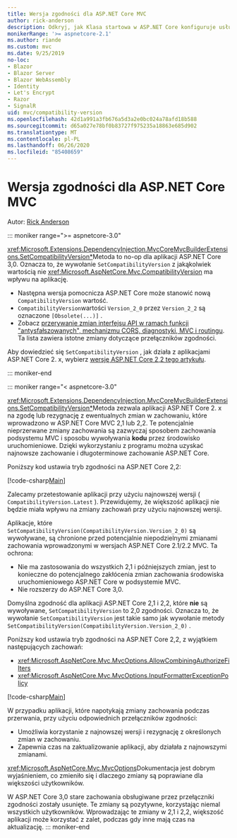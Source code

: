 ```yaml
---
title: Wersja zgodności dla ASP.NET Core MVC
author: rick-anderson
description: Odkryj, jak Klasa startowa w ASP.NET Core konfiguruje usługi i potok żądań aplikacji.
monikerRange: '>= aspnetcore-2.1'
ms.author: riande
ms.custom: mvc
ms.date: 9/25/2019
no-loc:
- Blazor
- Blazor Server
- Blazor WebAssembly
- Identity
- Let's Encrypt
- Razor
- SignalR
uid: mvc/compatibility-version
ms.openlocfilehash: 42d1a991a3fb676a5d3a2e0bc024a78afd18b588
ms.sourcegitcommit: d65a027e78bf0b83727f975235a18863e685d902
ms.translationtype: MT
ms.contentlocale: pl-PL
ms.lasthandoff: 06/26/2020
ms.locfileid: "85408659"
---
```

# <a name="compatibility-version-for-aspnet-core-mvc"></a>Wersja zgodności dla ASP.NET Core MVC

Autor: [Rick Anderson](https://twitter.com/RickAndMSFT)

::: moniker range=">= aspnetcore-3.0"

<xref:Microsoft.Extensions.DependencyInjection.MvcCoreMvcBuilderExtensions.SetCompatibilityVersion*>Metoda to no-op dla aplikacji ASP.NET Core 3,0. Oznacza to, że wywołanie `SetCompatibilityVersion` z jakąkolwiek wartością nie <xref:Microsoft.AspNetCore.Mvc.CompatibilityVersion> ma wpływu na aplikację.

* Następna wersja pomocnicza ASP.NET Core może stanowić nową `CompatibilityVersion` wartość.
* `CompatibilityVersion`wartości `Version_2_0` przez `Version_2_2` są oznaczone `[Obsolete(...)]` .
* Zobacz [przerywanie zmian interfejsu API w ramach funkcji "antysfałszowanych", mechanizmu CORS, diagnostyki, MVC i routingu](https://github.com/aspnet/Announcements/issues/387). Ta lista zawiera istotne zmiany dotyczące przełączników zgodności.

Aby dowiedzieć się `SetCompatibilityVersion` , jak działa z aplikacjami ASP.NET Core 2. x, wybierz [wersję ASP.NET Core 2,2 tego artykułu](https://docs.microsoft.com/aspnet/core/mvc/compatibility-version?view=aspnetcore-2.2).

::: moniker-end

::: moniker range="< aspnetcore-3.0"

<xref:Microsoft.Extensions.DependencyInjection.MvcCoreMvcBuilderExtensions.SetCompatibilityVersion*>Metoda zezwala aplikacji ASP.NET Core 2. x na zgodę lub rezygnację z ewentualnych zmian w zachowaniu, które wprowadzono w ASP.NET Core MVC 2,1 lub 2,2. Te potencjalnie nieprzerwane zmiany zachowania są zazwyczaj sposobem zachowania podsystemu MVC i sposobu wywoływania **kodu** przez środowisko uruchomieniowe. Dzięki wykorzystaniu z programu można uzyskać najnowsze zachowanie i długoterminowe zachowanie ASP.NET Core.

Poniższy kod ustawia tryb zgodności na ASP.NET Core 2,2:

[!code-csharp[Main](compatibility-version/samples/2.x/CompatibilityVersionSample/Startup.cs?name=snippet1)]

Zalecamy przetestowanie aplikacji przy użyciu najnowszej wersji ( `CompatibilityVersion.Latest` ). Przewidujemy, że większość aplikacji nie będzie miała wpływu na zmiany zachowań przy użyciu najnowszej wersji.

Aplikacje, które `SetCompatibilityVersion(CompatibilityVersion.Version_2_0)` są wywoływane, są chronione przed potencjalnie niepodzielnymi zmianami zachowania wprowadzonymi w wersjach ASP.NET Core 2.1/2.2 MVC. Ta ochrona:

* Nie ma zastosowania do wszystkich 2,1 i późniejszych zmian, jest to konieczne do potencjalnego zakłócenia zmian zachowania środowiska uruchomieniowego ASP.NET Core w podsystemie MVC.
* Nie rozszerzy do ASP.NET Core 3,0.

Domyślna zgodność dla aplikacji ASP.NET Core 2,1 i 2,2, które **nie** są wywoływane, `SetCompatibilityVersion` to 2,0 zgodności. Oznacza to, że wywołanie `SetCompatibilityVersion` jest takie samo jak wywołanie metody `SetCompatibilityVersion(CompatibilityVersion.Version_2_0)` .

Poniższy kod ustawia tryb zgodności na ASP.NET Core 2,2, z wyjątkiem następujących zachowań:

* <xref:Microsoft.AspNetCore.Mvc.MvcOptions.AllowCombiningAuthorizeFilters>
* <xref:Microsoft.AspNetCore.Mvc.MvcOptions.InputFormatterExceptionPolicy>

[!code-csharp[Main](compatibility-version/samples/2.x/CompatibilityVersionSample/Startup2.cs?name=snippet1)]

W przypadku aplikacji, które napotykają zmiany zachowania podczas przerwania, przy użyciu odpowiednich przełączników zgodności:

* Umożliwia korzystanie z najnowszej wersji i rezygnację z określonych zmian w zachowaniu.
* Zapewnia czas na zaktualizowanie aplikacji, aby działała z najnowszymi zmianami.

<xref:Microsoft.AspNetCore.Mvc.MvcOptions>Dokumentacja jest dobrym wyjaśnieniem, co zmieniło się i dlaczego zmiany są poprawiane dla większości użytkowników.

W ASP.NET Core 3,0 stare zachowania obsługiwane przez przełączniki zgodności zostały usunięte. Te zmiany są pozytywne, korzystając niemal wszystkich użytkowników. Wprowadzając te zmiany w 2,1 i 2,2, większość aplikacji może korzystać z zalet, podczas gdy inne mają czas na aktualizację.
::: moniker-end
